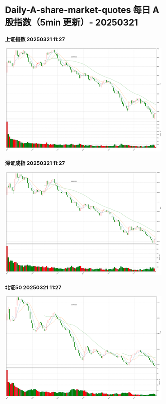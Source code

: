 
# Daily-A-share-market-quotes 每日 A 股指数（5min 更新）- 20250321

### 上证指数 20250321 11:27
![](./fig/2025/3/20250321-sh000001.png)

### 深证成指 20250321 11:27
![](./fig/2025/3/20250321-sz399001.png)

### 北证50 20250321 11:27
![](./fig/2025/3/20250321-bj899050.png)

